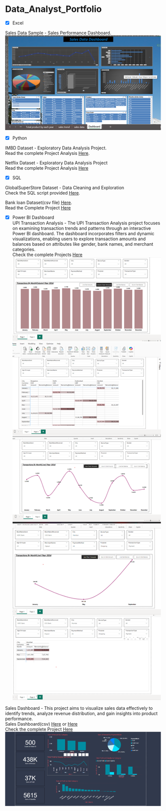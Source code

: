 # Data_Analyst_Portfolio

- [x] Excel

Sales Data Sample - Sales Performance Dashboard.  
![Dashboard](Images/Sales.png)

- [x] Python

IMBD Dataset - Exploratory Data Analysis Project.  
Read the complete Project Analysis [Here](imdb.ipynb).

Netflix Dataset - Exploratory Data Analysis Project  
Read the complete Project Analysis [Here](Netflix.ipynb)

- [x] SQL

GlobalSuperStore Dataset - Data Cleaning and Exploration  
Check the SQL script provided [Here](globalSuperStore.sql).

Bank loan Dataset(csv file) [Here](financial_loan.csv).  
Read the Complete Project [Here](Bank_Loan.sql)  

- [x] Power BI Dashboard  
UPI Transaction Analysis  - The UPI Transaction Analysis project focuses on examining transaction trends and patterns through an interactive Power BI dashboard. The dashboard incorporates filters and dynamic visualizations, enabling users to explore transaction amounts and balances based on attributes like gender, bank names, and merchant categories.   
Check the complete Projects [Here](UPI%20Transactions.pbix)
![Dashboard](Images/upi1.png)  
![Dashboard](Images/upi2.png)  
![Dashboard](Images/upi3.png)  
![Dashboard](Images/upi4.png)  
![Dashboard](Images/upi5.png)  

Sales Dashboard - This project aims to visualize sales data effectively to identify trends, analyze revenue distribution, and gain insights into product performance.  
Sales Dashboard(csv) [Here](Orders.csv) or [Here](Details.csv)  
Check the complete Project [Here](SalesDashboard.pbix) 
![Dashboard](Images/SalesDashboard.png) 



